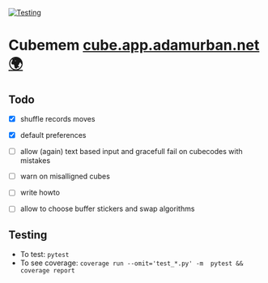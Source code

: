 [![Testing](https://github.com/adamurban98/cubemem/actions/workflows/test.yml/badge.svg)](https://github.com/adamurban98/cubemem/actions/workflows/test.yml)

# Cubemem [cube.app.adamurban.net 🌍](https://cube.app.adamurban.net/)

## Todo
- [x] shuffle records moves
- [x] default preferences
- [ ] allow (again) text based input and gracefull fail on cubecodes with mistakes
- [ ] warn on misalligned cubes
- [ ] write howto
- [ ] allow to choose buffer stickers and swap algorithms


## Testing
- To test: `pytest`
- To see coverage: `coverage run --omit='test_*.py' -m  pytest && coverage report`